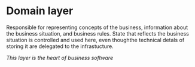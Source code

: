 # Domain layer

Responsible for representing concepts of the business, information about the business situation, and business rules.
State that reflects the business situation is controlled and used here, even thoughthe technical detals of storing it are delegated to the infrastucture.

_This layer is the heart of business software_

